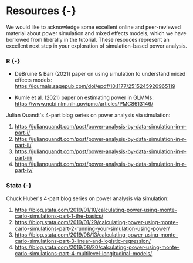
# Resources {-}

We would like to acknowledge some excellent online and peer-reviewed material about power simulation and mixed effects models, which we have borrowed from liberally in the tutorial. These resouces represent an excellent next step in your exploration of simulation-based power analysis.

### R {-}

- DeBruine & Barr (2021) paper on using simulation to understand mixed effects models: <https://journals.sagepub.com/doi/epdf/10.1177/2515245920965119>

- Kumle et al. (2021) paper on estimating power in GLMMs:
<https://www.ncbi.nlm.nih.gov/pmc/articles/PMC8613146/>

Julian Quandt's 4-part blog series on power analysis via simulation:

1. <https://julianquandt.com/post/power-analysis-by-data-simulation-in-r-part-i/>
2. <https://julianquandt.com/post/power-analysis-by-data-simulation-in-r-part-ii/>
3. <https://julianquandt.com/post/power-analysis-by-data-simulation-in-r-part-iii/>
4. <https://julianquandt.com/post/power-analysis-by-data-simulation-in-r-part-iv/>

### Stata {-}

Chuck Huber's 4-part blog series on power analysis via simulation:

1. <https://blog.stata.com/2019/01/10/calculating-power-using-monte-carlo-simulations-part-1-the-basics/>
2. <https://blog.stata.com/2019/01/29/calculating-power-using-monte-carlo-simulations-part-2-running-your-simulation-using-power/>
3. <https://blog.stata.com/2019/08/13/calculating-power-using-monte-carlo-simulations-part-3-linear-and-logistic-regression/>
4. <https://blog.stata.com/2019/08/20/calculating-power-using-monte-carlo-simulations-part-4-multilevel-longitudinal-models/>
